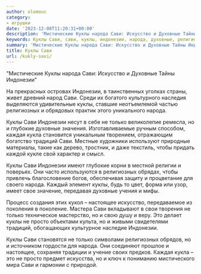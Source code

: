 ```yaml
---
author: olomouc
category:
- игрушки
date: '2023-12-08T11:20:31+00:00'
description: 'Мистические Куклы народа Сави: Искусство и Духовные Тайны Индонезии" На прекрасных островах Индонезии, в таинственных уголках страны, живет древний...'
keywords: Куклы Сави, сави, куклы, индонезии, народа, духовные, религиозных, только, искусство, глубокие, каждая, кукла, традиций, настоящее, это, просто
summary: 'Мистические Куклы народа Сави: Искусство и Духовные Тайны Индонезии" На прекрасных островах Индонезии, в таинственных уголках страны, живет древний...'
title: Куклы Сави
url: /kukly-savi/
---
```


"Мистические Куклы народа Сави: Искусство и Духовные Тайны Индонезии"

На прекрасных островах Индонезии, в таинственных уголках страны, живет древний народ Сави. Среди их богатого культурного наследия выделяются удивительные куклы, ставшие неотъемлемой частью религиозных и обрядовых практик этого уникального народа.

Куклы Сави Индонезии несут в себе не только великолепие ремесла, но и глубокие духовные значения. Изготавливаемые ручным способом, каждая кукла становится уникальным творением, отражающим богатство традиций Сави. Местные художники используют природные материалы, такие как дерево, тростник, и даже текстиль, чтобы придать каждой кукле свой характер и смысл.

Куклы Сави Индонезии имеют глубокие корни в местной религии и поверьях. Они часто используются в религиозных обрядах, чтобы привлечь благословение богов, обеспечивая защиту и процветание для своего народа. Каждый элемент куклы, будь то цвет, форма или узор, имеет свое значение, передавая духовные учения и мифы.

Процесс создания этих кукол – настоящее искусство, передаваемое из поколения в поколение. Мастера Сави вкладывают в свои творения не только техническое мастерство, но и свою душу и веру. Это делает куклы не просто объектами культа, но и живыми свидетелями традиций, обогащающих культурное наследие Индонезии.

Куклы Сави становятся не только символами религиозных обрядов, но и источником гордости для народа. Они соединяют прошлое и настоящее, сохраняя традиции и учение своих предков. Каждая кукла – это не просто предмет искусства, но и ключ к пониманию мистического мира Сави и гармонии с природой.
